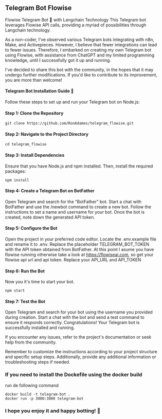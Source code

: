 ## Telegram Bot Flowise
Flowise Telegram Bot 🤖 with Langchain Technology
This Telegram bot leverages Flowise API calls, providing a myriad of possibilities through Langchain technology.

As a non-coder, I've observed various Telegram bots integrating with n8n, Make, and Activepieces. However, I believe that fewer integrations can lead to fewer issues. Therefore, I embarked on creating my own Telegram bot using Flowise, with assistance from ChatGPT and my limited programming knowledge, until I successfully got it up and running.

I've decided to share this bot with the community, in the hopes that it may undergo further modifications. If you'd like to contribute to its improvement, you are more than welcome!

#### Telegram Bot Installation Guide 📔

Follow these steps to set up and run your Telegram bot on Node.js:

#### Step 1: Clone the Repository

```
git clone https://github.com/RonAdames/telegram_flowise.git

```

#### Step 2: Navigate to the Project Directory
```
cd telegram_flowise
```
#### Step 3: Install Dependencies
Ensure that you have Node.js and npm installed. Then, install the required packages:
```
npm install
```
#### Step 4: Create a Telegram Bot on BotFather
Open Telegram and search for the "BotFather" bot.
Start a chat with BotFather and use the /newbot command to create a new bot.
Follow the instructions to set a name and username for your bot.
Once the bot is created, note down the generated API token.

#### Step 5: Configure the Bot
Open the project in your preferred code editor.
Locate the .env.example file and rename it to .env.
Replace the placeholder TELEGRAM_BOT_TOKEN with the API token obtained from BotFather.
At this point I asume you have flowise running otherwise take a look at https://flowiseai.com, so get your flowise api url and api token.
Replace your API_URL and API_TOKEN

#### Step 6: Run the Bot
Now you it's time to start your bot.
```
npm start
```
#### Step 7: Test the Bot
Open Telegram and search for your bot using the username you provided during creation. Start a chat with the bot and send a test command to ensure it responds correctly.
Congratulations! Your Telegram bot is successfully installed and running.

If you encounter any issues, refer to the project's documentation or seek help from the community.

Remember to customize the instructions according to your project structure and specific setup steps. Additionally, provide any additional information or troubleshooting steps if needed.

### If you need to install the Dockefile using the docker build
run de following command
```
docker build -t telegram-bot .
docker run -p 3000:3000 telegram-bot
```


### I hope you enjoy it and happy botting! 🤖

